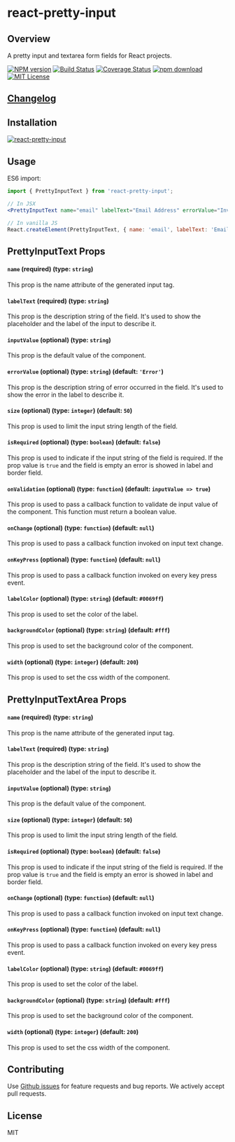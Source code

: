 # react-pretty-input

## Overview
A pretty input and textarea form fields for React projects.

[![NPM version][npm-image]][npm-url]
[![Build Status][travis-badge]][travis-url]
[![Coverage Status][coverage-badge]][coverage-url]
[![npm download][download-image]][download-url]
[![MIT License][license-badge]][license-url]

## [Changelog](https://github.com/elmao79/react-pretty-input/blob/master/CHANGELOG.md)

## Installation
[![react-pretty-input](https://nodei.co/npm/react-pretty-input.png)](https://npmjs.org/package/react-pretty-input)

## Usage

ES6 import:
```js
import { PrettyInputText } from 'react-pretty-input';
```

```jsx
// In JSX
<PrettyInputText name="email" labelText="Email Address" errorValue="Invalid Email Address" isRequired />

// In vanilla JS
React.createElement(PrettyInputText, { name: 'email', labelText: 'Email Address', errorValue: 'Invalid Email Address', isRequired: true});
```

## PrettyInputText Props

#### `name` (required) (type: `string`)
This prop is the name attribute of the generated input tag.

#### `labelText` (required) (type: `string`)
This prop is the description string of the field. It's used to show the placeholder and the label of the input to describe it.

#### `inputValue` (optional) (type: `string`)
This prop is the default value of the component.

#### `errorValue` (optional) (type: `string`) (default: `'Error'`)
This prop is the description string of error occurred in the field. It's used to show the error in the label to describe it.

#### `size` (optional) (type: `integer`) (default: `50`)
This prop is used to limit the input string length of the field.

#### `isRequired` (optional) (type: `boolean`) (default: `false`)
This prop is used to indicate if the input string of the field is required. If the prop value is `true` and the field is empty an error is showed in label and border field.

#### `onValidation` (optional) (type: `function`) (default: `inputValue => true`)
This prop is used to pass a callback function to validate de input value of the component. This function must return a boolean value.

#### `onChange` (optional) (type: `function`) (default: `null`)
This prop is used to pass a callback function invoked on input text change.

#### `onKeyPress` (optional) (type: `function`) (default: `null`)
This prop is used to pass a callback function invoked on every key press event.

#### `labelColor` (optional) (type: `string`) (default: `#0069ff`)
This prop is used to set the color of the label.

#### `backgroundColor` (optional) (type: `string`) (default: `#fff`)
This prop is used to set the background color of the component.

#### `width` (optional) (type: `integer`) (default: `200`)
This prop is used to set the css width of the component.

## PrettyInputTextArea Props

#### `name` (required) (type: `string`)
This prop is the name attribute of the generated input tag.

#### `labelText` (required) (type: `string`)
This prop is the description string of the field. It's used to show the placeholder and the label of the input to describe it.

#### `inputValue` (optional) (type: `string`)
This prop is the default value of the component.

#### `size` (optional) (type: `integer`) (default: `50`)
This prop is used to limit the input string length of the field.

#### `isRequired` (optional) (type: `boolean`) (default: `false`)
This prop is used to indicate if the input string of the field is required. If the prop value is `true` and the field is empty an error is showed in label and border field.

#### `onChange` (optional) (type: `function`) (default: `null`)
This prop is used to pass a callback function invoked on input text change.

#### `onKeyPress` (optional) (type: `function`) (default: `null`)
This prop is used to pass a callback function invoked on every key press event.

#### `labelColor` (optional) (type: `string`) (default: `#0069ff`)
This prop is used to set the color of the label.

#### `backgroundColor` (optional) (type: `string`) (default: `#fff`)
This prop is used to set the background color of the component.

#### `width` (optional) (type: `integer`) (default: `200`)
This prop is used to set the css width of the component.

## Contributing
Use [Github issues](https://github.com/elmao79/react-pretty-input/issues) for feature requests and bug reports. We actively accept pull requests.

## License

MIT

[npm-image]: https://img.shields.io/npm/v/react-pretty-input.svg?style=flat-square
[npm-url]: http://npmjs.org/package/react-pretty-input
[download-image]: https://img.shields.io/npm/dm/react-pretty-input.svg?style=flat-square
[download-url]: https://npmjs.org/package/react-pretty-input
[license-badge]: https://img.shields.io/npm/l/react-pretty-input.svg?style=flat-square
[license-url]: https://github.com/elmao79/react-pretty-input/blob/master/LICENSE
[coverage-badge]: https://coveralls.io/repos/github/elmao79/react-pretty-input/badge.svg?branch=master
[coverage-url]: https://coveralls.io/github/elmao79/react-pretty-input?branch=master
[travis-badge]: https://travis-ci.org/elmao79/react-pretty-input.svg?branch=master
[travis-url]: https://travis-ci.org/elmao79/react-pretty-input
